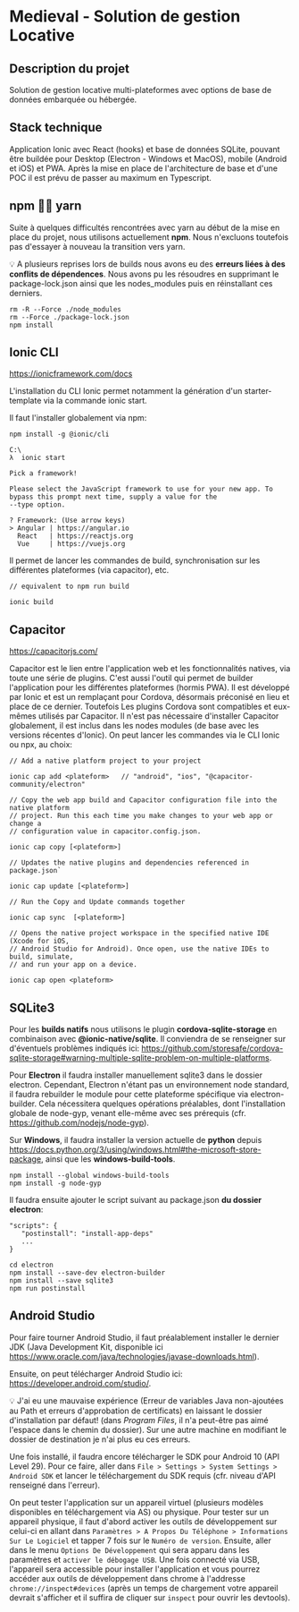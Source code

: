 # Medieval - Solution de gestion Locative

## Description du projet

Solution de gestion locative multi-plateformes avec options de base de données embarquée ou hébergée.

## Stack technique

Application Ionic avec React (hooks) et base de données SQLite, pouvant être buildée pour Desktop (Electron - Windows et MacOS), mobile (Android et iOS) et PWA.
Après la mise en place de l'architecture de base et d'une POC il est prévu de passer au maximum en Typescript.

## npm 🤜🤛 yarn

Suite à quelques difficultés rencontrées avec yarn au début de la mise en place du projet, nous utilisons actuellement **npm**. Nous n'excluons toutefois pas d'essayer à nouveau la transition vers yarn.

💡 A plusieurs reprises lors de builds nous avons eu des **erreurs liées à des conflits de dépendences**.
Nous avons pu les résoudres en supprimant le package-lock.json ainsi que les nodes_modules
puis en réinstallant ces derniers.

```
rm -R --Force ./node_modules
rm --Force ./package-lock.json
npm install
```

## Ionic CLI

https://ionicframework.com/docs

L'installation du CLI Ionic permet notamment la génération d'un starter-template via la commande ionic start.

Il faut l'installer globalement via npm:

```
npm install -g @ionic/cli
```

```
​C:\
λ  ionic start

Pick a framework!

Please select the JavaScript framework to use for your new app. To bypass this prompt next time, supply a value for the
--type option.

? Framework: (Use arrow keys)
> Angular | https://angular.io
  React   | https://reactjs.org
  Vue     | https://vuejs.org
```

Il permet de lancer les commandes de build, synchronisation sur les différentes plateformes (via capacitor), etc.

```
// equivalent to npm run build

ionic build
```

## Capacitor

https://capacitorjs.com/

Capacitor est le lien entre l'application web et les fonctionnalités natives, via toute une série de plugins. C'est aussi l'outil qui permet de builder l'application pour les différentes plateformes (hormis PWA). Il est développé par Ionic et est un remplaçant pour Cordova, désormais préconisé en lieu et place de ce dernier. Toutefois Les plugins Cordova sont compatibles et eux-mêmes utilisés par Capacitor. Il n'est pas nécessaire d'installer Capacitor globalement, il est inclus dans les nodes modules (de base avec les versions récentes d'Ionic). On peut lancer les commandes via le CLI Ionic ou npx, au choix:

```
// Add a native platform project to your project

ionic cap add <plateform>   // "android", "ios", "@capacitor-community/electron"
```

```
// Copy the web app build and Capacitor configuration file into the native platform
// project. Run this each time you make changes to your web app or change a
// configuration value in capacitor.config.json.

ionic cap copy [<plateform>]
```

```
// Updates the native plugins and dependencies referenced in package.json`

ionic cap update [<plateform>]
```

```
// Run the Copy and Update commands together

ionic cap sync  [<plateform>]
```

```
// Opens the native project workspace in the specified native IDE (Xcode for iOS,
// Android Studio for Android). Once open, use the native IDEs to build, simulate,
// and run your app on a device.

ionic cap open <plateform>
```

## SQLite3

Pour les **builds natifs** nous utilisons le plugin **cordova-sqlite-storage** en combinaison avec **@ionic-native/sqlite**. Il conviendra de se renseigner sur d'éventuels problèmes indiqués ici: https://github.com/storesafe/cordova-sqlite-storage#warning-multiple-sqlite-problem-on-multiple-platforms.

Pour **Electron** il faudra installer manuellement sqlite3 dans le dossier electron. Cependant, Electron n'étant pas un environnement node standard, il faudra rebuilder le module pour cette plateforme spécifique via electron-builder. Cela nécessitera quelques opérations préalables, dont l'installation globale de node-gyp, venant elle-même avec ses prérequis (cfr. https://github.com/nodejs/node-gyp).

Sur **Windows**, il faudra installer la version actuelle de **python** depuis https://docs.python.org/3/using/windows.html#the-microsoft-store-package, ainsi que les **windows-build-tools**.

```
npm install --global windows-build-tools
npm install -g node-gyp
```

Il faudra ensuite ajouter le script suivant au package.json **du dossier electron**:

```
"scripts": {
   "postinstall": "install-app-deps"
   ...
}
```

```
cd electron
npm install --save-dev electron-builder
npm install --save sqlite3
npm run postinstall
```

## Android Studio

Pour faire tourner Android Studio, il faut préalablement installer le dernier JDK (Java Development Kit, disponible ici https://www.oracle.com/java/technologies/javase-downloads.html).

Ensuite, on peut télécharger Android Studio ici: https://developer.android.com/studio/.

💡 J'ai eu une mauvaise expérience (Erreur de variables Java non-ajoutées au Path et erreurs d'approbation de certificats) en laissant le dossier d'installation par défaut! (dans _Program Files_, il n'a peut-être pas aimé l'espace dans le chemin du dossier). Sur une autre machine en modifiant le dossier de destination je n'ai plus eu ces erreurs.

Une fois installé, il faudra encore télécharger le SDK pour Android 10 (API Level 29). Pour ce faire, aller dans `File > Settings > System Settings > Android SDK` et lancer le téléchargement du SDK requis (cfr. niveau d'API renseigné dans l'erreur).

On peut tester l'application sur un appareil virtuel (plusieurs modèles disponibles en téléchargement via AS) ou physique. Pour tester sur un appareil physique, il faut d'abord activer les outils de développement sur celui-ci en allant dans
`Paramètres > A Propos Du Téléphone > Informations Sur Le Logiciel` et tapper 7 fois sur le `Numéro de version`. Ensuite, aller dans le menu `Options De Développement` qui sera apparu dans les paramètres et `activer le débogage USB`. Une fois connecté via USB, l'appareil sera accessible pour installer l'application et vous pourrez accéder aux outils de développement dans chrome à l'addresse `chrome://inspect#devices` (après un temps de chargement votre appareil devrait s'afficher et il suffira de cliquer sur `inspect` pour ouvrir les devtools).
